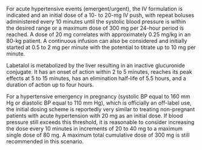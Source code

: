 For acute hypertensive events (emergent/urgent), the IV formulation is indicated and an initial dose of a 10- to 20-mg IV push, with repeat boluses administered every 10 minutes until the systolic blood pressure is within the desired range or a maximum dose of 300 mg per 24-hour period is reached. A dose of 20 mg correlates with approximately 0.25 mg/kg in an 80-kg patient. A continuous infusion can also be considered and initially started at 0.5 to 2 mg per minute with the potential to titrate up to 10 mg per minute.

Labetalol is metabolized by the liver resulting in an inactive glucuronide conjugate. It has an onset of action within 2 to 5 minutes, reaches its peak effects at 5 to 15 minutes, has an elimination half-life of 5.5 hours, and a duration of action up to four hours.

For a hypertensive emergency in pregnancy (systolic BP equal to 160 mm Hg or diastolic BP equal to 110 mm Hg), which is officially an off-label use, the initial dosing scheme is reportedly very similar to treating non-pregnant patients with acute hypertension with 20 mg as an initial dose. If blood pressure still exceeds this threshold, it is reasonable to consider increasing the dose every 10 minutes in increments of 20 to 40 mg to a maximum single dose of 80 mg. A maximum total cumulative dose of 300 mg is still recommended in this scenario.